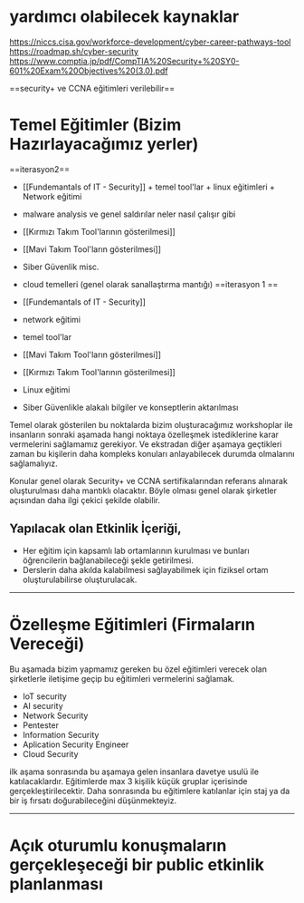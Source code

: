 # yardımcı olabilecek kaynaklar
https://niccs.cisa.gov/workforce-development/cyber-career-pathways-tool
https://roadmap.sh/cyber-security
https://www.comptia.jp/pdf/CompTIA%20Security+%20SY0-601%20Exam%20Objectives%20(3.0).pdf

==security+ ve CCNA eğitimleri verilebilir==
# Temel Eğitimler (Bizim Hazırlayacağımız yerler)
==iterasyon2==
- [[Fundemantals of IT - Security]] + temel tool'lar + linux eğitimleri + Network eğitimi
- malware analysis ve genel saldırılar neler nasıl çalışır gibi
- [[Kırmızı Takım Tool'larının gösterilmesi]]
- [[Mavi Takım Tool'ların gösterilmesi]]
- Siber Güvenlik misc.

- cloud temelleri (genel olarak sanallaştırma mantığı)
==iterasyon 1 ==
- [[Fundemantals of IT - Security]] 
- network eğitimi
- temel tool'lar
- [[Mavi Takım Tool'ların gösterilmesi]]
- [[Kırmızı Takım Tool'larının gösterilmesi]]
- Linux eğitimi
- Siber Güvenlikle alakalı bilgiler ve konseptlerin aktarılması

Temel olarak gösterilen bu noktalarda bizim oluşturacağımız workshoplar ile insanların sonraki aşamada hangi noktaya özelleşmek istediklerine karar vermelerini sağlamamız gerekiyor. Ve ekstradan diğer aşamaya geçtikleri zaman bu kişilerin daha kompleks konuları anlayabilecek durumda olmalarını sağlamalıyız.

Konular genel olarak Security+ ve CCNA sertifikalarından referans alınarak oluşturulması daha mantıklı olacaktır. Böyle olması genel olarak şirketler açısından daha ilgi çekici şekilde olabilir.
## Yapılacak olan Etkinlik İçeriği,
- Her eğitim için kapsamlı lab ortamlarının kurulması ve bunları öğrencilerin bağlanabileceği şekle getirilmesi.
- Derslerin daha akılda kalabilmesi sağlayabilmek için fiziksel ortam oluşturulabilirse oluşturulacak.

---
# Özelleşme Eğitimleri (Firmaların Vereceği)
Bu aşamada bizim yapmamız gereken bu özel eğitimleri verecek olan şirketlerle iletişime geçip bu eğitimleri vermelerini sağlamak.
- IoT security
- AI security
- Network Security
- Pentester
- Information Security
- Aplication Security Engineer
- Cloud Security 

ilk aşama sonrasında bu aşamaya gelen insanlara davetye usulü ile katılacaklardır. Eğitimlerde max 3 kişilik küçük gruplar içerisinde gerçekleştirilecektir. Daha sonrasında bu eğitimlere katılanlar için staj ya da bir iş fırsatı doğurabileceğini düşünmekteyiz.

---

# Açık oturumlu konuşmaların gerçekleşeceği bir public etkinlik planlanması
